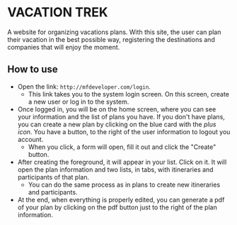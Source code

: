 # VACATION TREK

A website for organizing vacations plans. With this site, the user can plan their vacation in the best possible way, registering the destinations and companies that will enjoy the moment.

## How to use

- Open the link: ``http://mfdeveloper.com/login``.
  - This link takes you to the system login screen. On this screen, create a new user or log in to the system.
- Once logged in, you will be on the home screen, where you can see your information and the list of plans you have. If you don't have plans, you can create a new plan by clicking on the blue card with the *plus icon*. You have a button, to the right of the user information to logout you account.
  - When you click, a form will open, fill it out and click the "Create" button.
- After creating the foreground, it will appear in your list. Click on it. It will open the plan information and two lists, in tabs, with itineraries and participants of that plan.
  - You can do the same process as in plans to create new itineraries and participants.
- At the end, when everything is properly edited, you can generate a pdf of your plan by clicking on the pdf button just to the right of the plan information.
